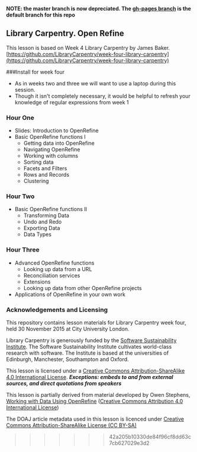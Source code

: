 **NOTE: the master branch is now depreciated. The [gh-pages branch](https://github.com/data-lessons/library-openrefine/tree/gh-pages) is the default branch for this repo**

## Library Carpentry. Open Refine

This lesson is based on Week 4 Library Carpentry by James Baker.  
[https://github.com/LibraryCarpentry/week-four-library-carpentry](https://github.com/LibraryCarpentry/week-four-library-carpentry)

###Install for week four
* As in weeks two and three we will want to use a laptop during this session.
* Though it isn't completely necessary, it would be helpful to refresh your knowledge of regular expressions from week 1

### Hour One
* Slides: Introduction to OpenRefine
* Basic OpenRefine functions I
    * Getting data into OpenRefine
    * Navigating OpenRefine
    * Working with columns
    * Sorting data
    * Facets and Filters
    * Rows and Records
    * Clustering

### Hour Two
* Basic OpenRefine functions II
    * Transforming Data
    * Undo and Redo
    * Exporting Data
    * Data Types

### Hour Three
* Advanced OpenRefine functions
  * Looking up data from a URL
  * Reconciliation services
  * Extensions
  * Looking up data from other OpenRefine projects
* Applications of OpenRefine in your own work

### Acknowledgements and Licensing
This repository contains lesson materials for Library Carpentry week four, held 30 November 2015 at City University London.

Library Carpentry is generously funded by the [Software Sustainability Institute](http://software.ac.uk/). The Software Sustainability Institute cultivates world-class research with software. The Institute is based at the universities of Edinburgh, Manchester, Southampton and Oxford.

This lesson is licensed under a [Creative Commons Attribution-ShareAlike 4.0 International License](http://creativecommons.org/licenses/by-sa/4.0/). ***Exceptions: embeds to and from external sources, and direct quotations from speakers***

This lesson is partially derived from material developed by Owen Stephens, [Working with Data Using OpenRefine](http://www.meanboyfriend.com/overdue_ideas/2014/11/working-with-data-using-openrefine/) ([Creative Commons Attribution 4.0 International License](http://creativecommons.org/licenses/by/4.0/))

The DOAJ article metadata used in this lesson is licenced under [Creative Commons Attribution-ShareAlike License (CC BY-SA)](http://creativecommons.org/licenses/by-sa/4.0/)
>>>>>>> 42a205b10330de84f96cf8dd63c7cb627029e3d2
